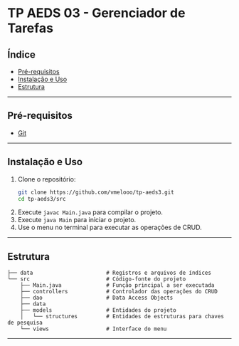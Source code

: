 # TP AEDS 03 - Gerenciador de Tarefas

## Índice

- [Pré-requisitos](#pré_requisitos)
- [Instalação e Uso](#instalação_e_uso)
- [Estrutura](#estrutura)

---

## Pré-requisitos

* [Git](https://git-scm.com/downloads)

---

## Instalação e Uso

1. Clone o repositório:
    ```bash
    git clone https://github.com/vmelooo/tp-aeds3.git
    cd tp-aeds3/src
    ```
2. Execute `javac Main.java` para compilar o projeto.
3. Execute `java Main` para iniciar o projeto.
4. Use o menu no terminal para executar as operações de CRUD.

---

## Estrutura
```
├── data                       # Registros e arquivos de índices
└── src                        # Código-fonte do projeto
    ├── Main.java              # Função principal a ser executada
    ├── controllers            # Controlador das operações do CRUD
    ├── dao                    # Data Access Objects
    ├── data
    ├── models                 # Entidades do projeto
    │   └── structures         # Entidades de estruturas para chaves de pesquisa
    └── views                  # Interface do menu
```

---
